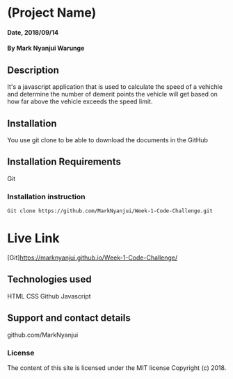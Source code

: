 # (Project Name)

#### Date, 2018/09/14

#### By Mark Nyanjui Warunge

## Description
It's a javascript application that is used to calculate the speed of a vehichle and determine the number of demerit points the vehicle will get based on how far above the vehicle exceeds the speed limit.

## Installation
You use git clone to be able to download the documents in the GitHub

## Installation Requirements
Git

### Installation instruction
```
Git clone https://github.com/MarkNyanjui/Week-1-Code-Challenge.git

```

# Live Link
[Git]https://marknyanjui.github.io/Week-1-Code-Challenge/

## Technologies used
HTML
CSS
Github
Javascript

## Support and contact details
github.com/MarkNyanjui

### License
The content of this site is licensed under the MIT license
Copyright (c) 2018.







